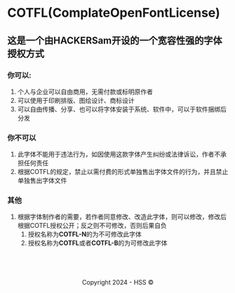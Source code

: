 <!--Markdown 编写-->
<title>COTFL</title>
<link rel="shortcut icon" href="https://hss.fmdns.cn/assets/pic/favicon.ico">

# COTFL(ComplateOpenFontLicense)

## 这是一个由HACKERSam开设的一个宽容性强的字体授权方式

### 你可以:

1. 个人与企业可以自由商用，无需付款或标明原作者
2. 可以使用于印刷排版、图绘设计、商标设计
3. 可以自由传播、分享、也可以将字体安装于系统、软件中，可以于软件捆绑后分发

### 你不可以

1. 此字体不能用于违法行为，如因使用这款字体产生纠纷或法律诉讼，作者不承担任何责任
2. 根据COTFL的规定，禁止以需付费的形式单独售出字体文件的行为，并且禁止单独售出字体文件

### 其他

1. 根据字体制作者的需要，若作者同意修改、改造此字体，则可以修改，修改后根据COTFL授权公开；反之则不可修改，否则后果自负
    1. 授权名称为**COTFL-N**的为不可修改此字体
    2. 授权名称为**COTFL**或者**COTFL-B**的为可修改此字体

## &nbsp;


<div align="center">
    Copyright 2024 - HSS ©
</div>